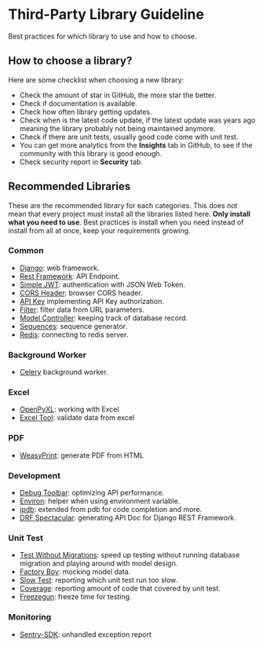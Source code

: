 # Third-Party Library Guideline

Best practices for which library to use and how to choose.

## How to choose a library?

Here are some checklist when choosing a new library:

- Check the amount of star in GitHub, the more star the better.
- Check if documentation is available.
- Check how often library getting updates.
- Check when is the latest code update, if the latest update was years ago meaning
the library probably not being maintained anymore.
- Check if there are unit tests, usually good code come with unit test.
- You can get more analytics from the **Insights** tab in GitHub, to see if
the community with this library is good enough.
- Check security report in **Security** tab.

## Recommended Libraries

These are the recommended library for each categories. This does not mean that
every project must install all the libraries listed here. **Only install what
you need to use**. Best practices is install when you need instead of install
from all at once, keep your requirements growing.

### Common

- [Django](https://www.djangoproject.com): web framework.
- [Rest Framework](https://www.django-rest-framework.org): API Endpoint.
- [Simple JWT](https://django-rest-framework-simplejwt.readthedocs.io/en/latest/): authentication with JSON Web Token.
- [CORS Header](https://github.com/adamchainz/django-cors-headers): browser CORS header.
- [API Key](https://florimondmanca.github.io/djangorestframework-api-key/) implementing API Key authorization.
- [Filter](https://django-filter.readthedocs.io/en/stable/): filter data from URL parameters.
- [Model Controller](https://github.com/NorakGithub/django-model-controller): keeping track of database record.
- [Sequences](https://pypi.org/project/django-sequences/): sequence generator.
- [Redis](https://pypi.org/project/redis/): connecting to redis server.

### Background Worker

- [Celery](https://docs.celeryproject.org/en/stable/django/first-steps-with-django.html) background worker.

### Excel

- [OpenPyXL](https://openpyxl.readthedocs.io/en/stable/): working with Excel
- [Excel Tool](https://pypi.org/project/django-excel-tools/): validate data from excel

### PDF

- [WeasyPrint](https://weasyprint.readthedocs.io): generate PDF from HTML

### Development

- [Debug Toolbar](https://django-debug-toolbar.readthedocs.io/en/latest/): optimizing API performance.
- [Environ](https://django-environ.readthedocs.io/en/latest/): helper when using environment variable.
- [ipdb](https://github.com/gotcha/ipdb): extended from pdb for code completion and more.
- [DRF Spectacular](https://github.com/tfranzel/drf-spectacular): generating API Doc for Django REST Framework.

### Unit Test

- [Test Without Migrations](https://pypi.org/project/django-test-without-migrations/): speed up testing without running database migration and playing around with model design.
- [Factory Boy](https://factoryboy.readthedocs.io/en/stable/orms.html): mocking model data.
- [Slow Test](https://github.com/realpython/django-slow-tests): reporting which unit test run too slow.
- [Coverage](https://docs.djangoproject.com/en/3.1/topics/testing/advanced/#integration-with-coverage-py): reporting amount of code that covered by unit test.
- [Freezegun](https://github.com/spulec/freezegun): freeze time for testing.

### Monitoring

- [Sentry-SDK](https://docs.sentry.io/platforms/python/guides/django/): unhandled exception report
